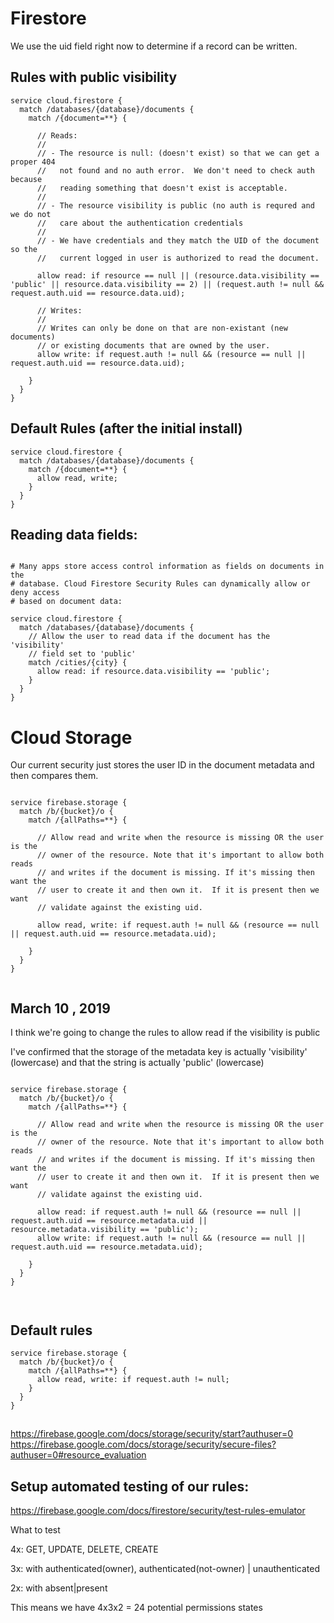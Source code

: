 # Firestore

We use the uid field right now to determine if a record can be written.

## Rules with public visibility 

```
service cloud.firestore {
  match /databases/{database}/documents {
    match /{document=**} {
    
      // Reads: 
      // 
      // - The resource is null: (doesn't exist) so that we can get a proper 404 
      //   not found and no auth error.  We don't need to check auth because 
      //   reading something that doesn't exist is acceptable.
      //
      // - The resource visibility is public (no auth is requred and we do not
      //   care about the authentication credentials
      //
      // - We have credentials and they match the UID of the document so the
      //   current logged in user is authorized to read the document.  
    
      allow read: if resource == null || (resource.data.visibility == 'public' || resource.data.visibility == 2) || (request.auth != null && request.auth.uid == resource.data.uid);
      
      // Writes: 
      // 
      // Writes can only be done on that are non-existant (new documents)
      // or existing documents that are owned by the user.
      allow write: if request.auth != null && (resource == null || request.auth.uid == resource.data.uid);
      
    }
  }
}
```

## Default Rules (after the initial install)
          
```
service cloud.firestore {
  match /databases/{database}/documents {
    match /{document=**} {
      allow read, write;
    }
  }
}
```

## Reading data fields:

```

# Many apps store access control information as fields on documents in the
# database. Cloud Firestore Security Rules can dynamically allow or deny access
# based on document data:

service cloud.firestore {
  match /databases/{database}/documents {
    // Allow the user to read data if the document has the 'visibility'
    // field set to 'public'
    match /cities/{city} {
      allow read: if resource.data.visibility == 'public';
    }
  }
}

```

# Cloud Storage

Our current security just stores the user ID in the document metadata and then
compares them.

```

service firebase.storage {
  match /b/{bucket}/o {
    match /{allPaths=**} {

      // Allow read and write when the resource is missing OR the user is the 
      // owner of the resource. Note that it's important to allow both reads
      // and writes if the document is missing. If it's missing then want the 
      // user to create it and then own it.  If it is present then we want 
      // validate against the existing uid.  
        
      allow read, write: if request.auth != null && (resource == null || request.auth.uid == resource.metadata.uid);
      
    }
  }
}


```

## March 10 , 2019

I think we're going to change the rules to allow read if the visibility is public

I've confirmed that the storage of the metadata key is actually 'visibility' 
(lowercase) and that the string is actually 'public' (lowercase) 

```

service firebase.storage {
  match /b/{bucket}/o {
    match /{allPaths=**} {

      // Allow read and write when the resource is missing OR the user is the 
      // owner of the resource. Note that it's important to allow both reads
      // and writes if the document is missing. If it's missing then want the 
      // user to create it and then own it.  If it is present then we want 
      // validate against the existing uid.  
      
      allow read: if request.auth != null && (resource == null || request.auth.uid == resource.metadata.uid || resource.metadata.visibility == 'public');
      allow write: if request.auth != null && (resource == null || request.auth.uid == resource.metadata.uid);
      
    }
  }
}

      
```

      

## Default rules 

```
service firebase.storage {
  match /b/{bucket}/o {
    match /{allPaths=**} {
      allow read, write: if request.auth != null;
    }
  }
}
```

## 

https://firebase.google.com/docs/storage/security/start?authuser=0
https://firebase.google.com/docs/storage/security/secure-files?authuser=0#resource_evaluation

## Setup automated testing of our rules:

https://firebase.google.com/docs/firestore/security/test-rules-emulator


What to test

4x: GET, UPDATE, DELETE, CREATE

3x: with authenticated(owner), authenticated(not-owner) | unauthenticated

2x: with absent|present

This means we have 4x3x2 = 24 potential permissions states
